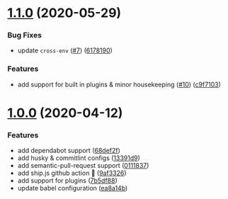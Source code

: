 <a name="1.1.0"></a>
# [1.1.0](https://github.com/vinayakkulkarni/v-clappr/compare/v1.0.0...v1.1.0) (2020-05-29)


### Bug Fixes

* update `cross-env` ([#7](https://github.com/vinayakkulkarni/v-clappr/issues/7)) ([6178190](https://github.com/vinayakkulkarni/v-clappr/commit/6178190))


### Features

* add support for built in plugins & minor housekeeping ([#10](https://github.com/vinayakkulkarni/v-clappr/issues/10)) ([c9f7103](https://github.com/vinayakkulkarni/v-clappr/commit/c9f7103))



<a name="1.0.0"></a>
# [1.0.0](https://github.com/vinayakkulkarni/v-clappr/compare/0.0.1...1.0.0) (2020-04-12)


### Features

* add dependabot support ([68def2f](https://github.com/vinayakkulkarni/v-clappr/commit/68def2f))
* add husky & commitlint configs ([13391d9](https://github.com/vinayakkulkarni/v-clappr/commit/13391d9))
* add semantic-pull-request support ([0111837](https://github.com/vinayakkulkarni/v-clappr/commit/0111837))
* add ship.js github action 🚀 ([9af3326](https://github.com/vinayakkulkarni/v-clappr/commit/9af3326))
* add support for plugins ([7b5df88](https://github.com/vinayakkulkarni/v-clappr/commit/7b5df88))
* update babel configuration ([ea8a14b](https://github.com/vinayakkulkarni/v-clappr/commit/ea8a14b))



